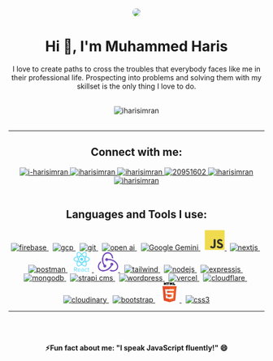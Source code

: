 <div align="center">
    <img src="https://miro.medium.com/max/1360/0*7Q3yvSIv_t0ioJ-Z.gif" style="border-radius: 50px;" loading="lazy" />
    <h1>Hi 👋, I'm Muhammed Haris</h1>
    <p>I love to create paths to cross the troubles that everybody faces like me in their professional life. Prospecting into problems and solving them with my skillset is the only thing I love to do.</p>
    <br>
    <img src="https://github-readme-streak-stats.herokuapp.com/?user=iharisimran&" alt="iharisimran" loading="lazy" />
    <br><br>
    <hr>
    <h2>Connect with me:</h3>
    <span>
        <a href="https://codepen.io/I-HarisImran" target="blank">
            <img src="https://raw.githubusercontent.com/rahuldkjain/github-profile-readme-generator/master/src/images/icons/Social/codepen.svg" alt="i-harisimran" height="30" width="45" loading="lazy" />
        </a>
        <a href="https://twitter.com/iharisimran" target="blank">
            <img src="https://raw.githubusercontent.com/rahuldkjain/github-profile-readme-generator/master/src/images/icons/Social/twitter.svg" alt="iharisimran" height="30" width="45" loading="lazy" />
        </a>
        <a href="https://linkedin.com/in/iharisimran" target="blank">
            <img src="https://raw.githubusercontent.com/rahuldkjain/github-profile-readme-generator/master/src/images/icons/Social/linked-in-alt.svg" alt="iharisimran" height="45" width="30" loading="lazy" />
        </a>
        <a href="https://stackoverflow.com/users/20951602" target="blank">
        <img src="https://raw.githubusercontent.com/rahuldkjain/github-profile-readme-generator/master/src/images/icons/Social/stack-overflow.svg" alt="20951602" height="30" width="45" loading="lazy" />
        </a>
        <a href="https://www.facebook.com/iharisimran" target="blank">
            <img src="https://raw.githubusercontent.com/rahuldkjain/github-profile-readme-generator/master/src/images/icons/Social/facebook.svg" alt="iharisimran" height="30" width="45" loading="lazy" />
        </a>
        <a href="https://instagram.com/iharisimran" target="blank">
            <img src="https://raw.githubusercontent.com/rahuldkjain/github-profile-readme-generator/master/src/images/icons/Social/instagram.svg" alt="iharisimran" height="30" width="45" loading="lazy" />
        </a>
    </span>
    <br><br>
    <h2>Languages and Tools I use:</h2>
    <div style="max-width: 600px;">
        <a href="https://firebase.google.com/" target="_blank" rel="noreferrer" title="Firebase">
            <img src="https://www.vectorlogo.zone/logos/firebase/firebase-icon.svg" alt="firebase" width="40" height="40" loading="lazy" />
        </a>
        &nbsp;
        <a href="https://cloud.google.com" target="_blank" rel="noreferrer" title="Google Cloud Platform">
            <img src="https://www.vectorlogo.zone/logos/google_cloud/google_cloud-icon.svg" alt="gcp" width="40" height="40" loading="lazy" />
        </a>
        &nbsp;
        <a href="https://git-scm.com/" target="_blank" rel="noreferrer" title="Git">
            <img src="https://www.vectorlogo.zone/logos/git-scm/git-scm-icon.svg" alt="git" width="40" height="40" loading="lazy" />
        </a>
        &nbsp;
        <a href="https://openai.com/" target="_blank" rel="noreferrer" title="Open AI">
            <img src="https://freepnglogo.com/images/all_img/1724867280chatgpt-logo-white-transparent.png" alt="open ai" width="40" height="40" loading="lazy" />
        </a>
        &nbsp;
        <a href="https://gemini.google.com/" target="_blank" rel="noreferrer" title="Google Gemini">
            <img src="https://uxwing.com/wp-content/themes/uxwing/download/brands-and-social-media/google-gemini-icon.png" alt="Google Gemini" width="40" height="40" loading="lazy" />
        </a>
        &nbsp;
        <a href="https://developer.mozilla.org/en-US/docs/Web/JavaScript" target="_blank" rel="noreferrer" title="JavaScript">
            <img src="https://raw.githubusercontent.com/devicons/devicon/master/icons/javascript/javascript-original.svg" alt="javascript" width="40" height="40" loading="lazy" />
        </a>
        <a href="https://nextjs.org/" target="_blank" rel="noreferrer" title="Next.JS" style="margin-left: 6px;">
            <img src="https://uxwing.com/wp-content/themes/uxwing/download/brands-and-social-media/nextjs-icon.png" alt="nextjs" width="40" height="40" loading="lazy" />
        </a>
        &nbsp;
        <a href="https://postman.com" target="_blank" rel="noreferrer" title="Postman">
            <img src="https://www.vectorlogo.zone/logos/getpostman/getpostman-icon.svg" alt="postman" width="40" height="40" loading="lazy" />
        </a>
        &nbsp;
        <a href="https://reactjs.org/" target="_blank" rel="noreferrer" title="React.JS">
            <img src="https://raw.githubusercontent.com/devicons/devicon/master/icons/react/react-original-wordmark.svg" alt="react" width="40" height="40" loading="lazy" />
        </a>
        &nbsp;
        <a href="https://redux.js.org" target="_blank" rel="noreferrer" title="Redux.JS">
            <img src="https://raw.githubusercontent.com/devicons/devicon/master/icons/redux/redux-original.svg" alt="redux" width="40" height="40" loading="lazy" />
        </a>
        &nbsp;
        <a href="https://tailwindcss.com/" target="_blank" rel="noreferrer" title="Tainwind CSS">
            <img src="https://www.vectorlogo.zone/logos/tailwindcss/tailwindcss-icon.svg" alt="tailwind" width="40" height="40" loading="lazy" />
        </a>
        &nbsp;
        <a href="https://nodejs.org/docs/v0.10.2/logos/" target="_blank" rel="noreferrer" title="Node.JS">
            <img src="https://static-00.iconduck.com/assets.00/node-js-icon-227x256-913nazt0.png" alt="nodejs" width="40" height="40" loading="lazy" />
        </a>
        &nbsp;
        <a href="https://expressjs.com/" target="_blank" rel="noreferrer" title="Express.JS">
            <img src="https://adware-technologies.s3.amazonaws.com/uploads/technology/thumbnail/20/express-js.png" alt="expressjs" width="40" height="40" loading="lazy" />
        </a>
        &nbsp;
        <a href="https://www.mongodb.com/" target="_blank" rel="noreferrer" title="MongoDB">
            <img src="https://cdn.iconscout.com/icon/free/png-256/free-mongodb-3521676-2945120.png" alt="mongodb" width="40" height="40" loading="lazy" />
        </a>
        &nbsp;
        <a href="https://strapi.io/" target="_blank" rel="noreferrer" title="Strapi CMS">
            <img src="https://assets.super.so/e7c0f16c-8bd3-4c76-8075-4c86f986e1b2/uploads/favicon/9c68ae10-0a8a-4e3f-9084-3625b19df9cb.png" alt="strapi cms" width="40" height="40" loading="lazy" />
        </a>
        &nbsp;
        <a href="https://wordpress.org/" target="_blank" rel="noreferrer" title="WordPress">
            <img src="https://upload.wikimedia.org/wikipedia/commons/9/93/Wordpress_Blue_logo.png" alt="wordpress" width="40" height="40" loading="lazy" />
        </a>
        &nbsp;
        <a href="https://vercel.com/" target="_blank" rel="noreferrer" title="Vercel">
            <img src="https://cdn.sanity.io/images/34ent8ly/production/223a29eb0698fb7fbc6d158a6f7e698d155e025f-824x824.png" alt="vercel" width="40" height="40" loading="lazy" />
        </a>
        &nbsp;
        <a href="https://www.cloudflare.com/" target="_blank" rel="noreferrer" title="CloudFlare">
            <img src="https://cdn.iconscout.com/icon/free/png-256/free-cloudflare-3521343-2944787.png" alt="cloudflare" width="40" height="40" loading="lazy" />
        </a>
        &nbsp;
        <a href="https://cloudinary.com/" target="_blank" rel="noreferrer" title="Cloudinary">
            <img src="https://appexchange.salesforce.com/image_host/300c831a-4271-44f2-91da-b48269175229.png" alt="cloudinary" width="40" loading="lazy" />
        </a>
        &nbsp;
        <a href="https://getbootstrap.com" target="_blank" rel="noreferrer" title="Bootstrap">
            <img src="https://uxwing.com/wp-content/themes/uxwing/download/brands-and-social-media/bootstrap-5-logo-icon.png" alt="bootstrap" width="40" loading="lazy" />
        </a>
        &nbsp;
        <a href="https://www.w3.org/html/" target="_blank" rel="noreferrer" title="HTML">
            <img src="https://raw.githubusercontent.com/devicons/devicon/master/icons/html5/html5-original-wordmark.svg" alt="html5" width="40" height="40" loading="lazy" />
        </a>
        &nbsp;
        <a href="https://developer.mozilla.org/en-US/docs/Web/CSS" target="_blank" rel="noreferrer" title="CSS">
            <img src="https://brandslogos.com/wp-content/uploads/images/large/css-logo.png" alt="css3" height="40" loading="lazy" />
        </a>
    </div>
    <hr>
    <br>
    <br>
    <p>
        <b>⚡Fun fact about me: "I speak JavaScript fluently!" 😄</b>
    </p>
</div>
